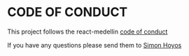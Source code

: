 # CODE OF CONDUCT

This project follows the react-medellin [code of conduct](https://github.com/react-medellin/meetup/blob/master/CODE_OF_CONDUCT.md)

If you have any questions please send them to [Simon Hoyos](https://github.com/shmesa22)
